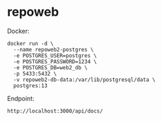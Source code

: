 # repoweb


Docker:
```
docker run -d \
  --name repoweb2-postgres \
  -e POSTGRES_USER=postgres \
  -e POSTGRES_PASSWORD=1234 \
  -e POSTGRES_DB=web2_db \
  -p 5433:5432 \
  -v repoweb2-db-data:/var/lib/postgresql/data \
  postgres:13

```

Endpoint:
```
http://localhost:3000/api/docs/
```

